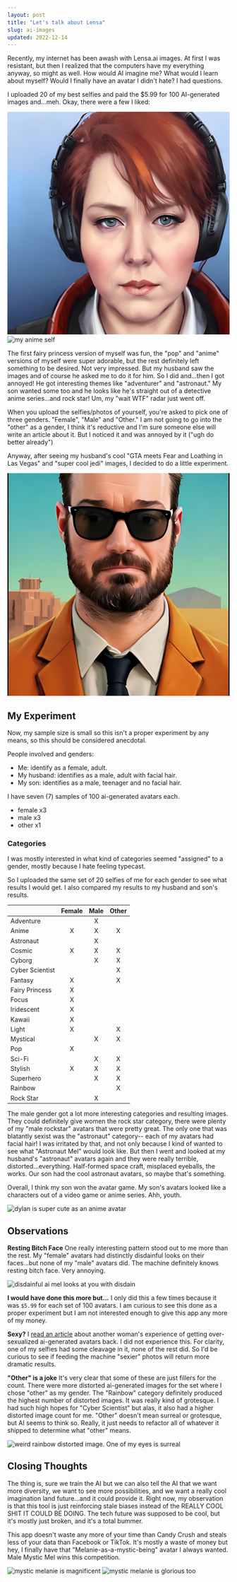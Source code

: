 ```yaml
---
layout: post
title: "Let's talk about Lensa"
slug: ai-images
updated: 2022-12-14
---
```


Recently, my internet has been awash with Lensa.ai images. At first I was resistant, but then I realized that the computers have my everything anyway, so might as well. How would AI imagine me? What would I learn about myself? Would I finally have an avatar I didn't hate? I had questions.

I uploaded 20 of my best selfies and paid the $5.99 for 100 AI-generated images and...meh. Okay, there were a few I liked:

<!-- <div class="img-row"> -->

![a woman with red hair and a solemn face is wearing headphones](/assets/images/ai-avatars/avatar-mel-headphones.jpg)
![my anime self](/assets/images/ai-avatars/female-anime-mel.png)
<!-- ![my cosmic self](/assets/images/ai-avatars/female-cosmic-mel.png) -->
<!-- </div> -->

The first fairy princess version of myself was fun, the "pop" and "anime" versions of myself were super adorable, but the rest definitely left something to be desired. Not very impressed. But my husband saw the images and of course he asked me to do it for him. So I did and...then I got annoyed! He got interesting themes like "adventurer" and "astronaut." My son wanted some too and he looks like he's straight out of a detective anime series...and rock star! Um, my "wait WTF" radar just went off.

When you upload the selfies/photos of yourself, you're asked to pick one of three genders. "Female", "Male" and "Other." I am not going to go into the "other" as a gender, I think it's reductive and I'm sure someone else will write an article about it. But I noticed it and was annoyed by it ("ugh do better already")

Anyway, after seeing my husband's cool "GTA meets Fear and Loathing in Las Vegas" and "super cool jedi" images, I decided to do a little experiment.

<!-- <div class="img row"> -->
![Man in a suit and tie, wearing sunglasses, in a desert](/assets/images/ai-avatars/IMG_1364.jpg)
<!-- ![joseph as a pensive jedi](/assets/images/ai-avatars/joseph-the-jedi.png) -->
<!-- </div> -->

## My Experiment

Now, my sample size is small so this isn't a proper experiment by any means, so this should be considered anecdotal.

People involved and genders:

- Me: identify as a female, adult.
- My husband: identifies as a male, adult with facial hair.
- My son: identifies as a male, teenager and no facial hair.

I have seven (7) samples of 100 ai-generated avatars each.

- female x3
- male x3
- other x1

### Categories

I was mostly interested in what kind of categories seemed "assigned" to a gender, mostly because I hate feeling typecast.

So I uploaded the same set of 20 selfies of me for each gender to see what results I would get. I also compared my results to my husband and son's results.

|                 | Female   | Male   |   Other |
|-----------------|:--------:|:------:|:-------:|
| Adventure       |          |X       |         |
| Anime           |X         |X       |X        |
| Astronaut       |          |X       |         |
| Cosmic          |X         |X       |X        |
| Cyborg          |          |X       |X        |
| Cyber Scientist |          |        |X        |
| Fantasy         |X         |        |X        |
| Fairy Princess  |X         |        |         |
| Focus           |X         |        |         |
| Iridescent      |X         |        |         |
| Kawaii          |X         |        |         |
| Light           |X         |        |X        |
| Mystical        |          |X       |X        |
| Pop             |X         |        |         |
| Sci-Fi          |          |X       |X        |
| Stylish         |X         |X       |X        |
| Superhero       |          |X       |X        |
| Rainbow         |          |        |X        |
| Rock Star       |          |X       |         |

The male gender got a lot more interesting categories and resulting images. They could definitely give women the rock star category, there were plenty of my "male rockstar" avatars that were pretty great. The only one that was blatantly sexist was the "astronaut" category-- each of my avatars had facial hair! I was irritated by that, and not only because I kind of wanted to see what "Astronaut Mel" would look like. But then I went and looked at my husband's "astronaut" avatars again and they were really terrible, distorted...everything. Half-formed space craft, misplaced eyeballs, the works. Our son had the cool astronaut avatars, so maybe that's something.

Overall, I think my son won the avatar game. My son's avatars looked like a characters out of a video game or anime series. Ahh, youth.

![dylan is super cute as an anime avatar](/assets/images/ai-avatars/male-anime-dylan.png)

<!-- <div class="img-row">
![adventure dylan is a handsome man](/assets/images/ai-avatars/male-adventure-dylan.png)
</div> -->

## Observations

**Resting Bitch Face** One really interesting pattern stood out to me more than the rest. My "female" avatars had distinctly disdainful looks on their faces...but none of my "male" avatars did. The machine definitely knows resting bitch face. Very annoying.

![disdainful ai mel looks at you with disdain](/assets/images/ai-avatars/mel-disdain-1.png)

<!-- <div class="img-row">
![no really, she looks at you disdainfully](/assets/images/ai-avatars/mel-disdain-2.png)
</div> -->

**I would have done this more but...** I only did this a few times because it was `$5.99` for each set of 100 avatars. I am curious to see this done as a proper experiment but I am not interested enough to give this app any more of my money.

**Sexy?** I [read an article](https://www.technologyreview.com/2022/12/12/1064751/the-viral-ai-avatar-app-lensa-undressed-me-without-my-consent/) about another woman's experience of getting over-sexualized ai-generated avatars back. I did not experience this. For clarity, one of my selfies had some cleavage in it, none of the rest did. So I'd be curious to see if feeding the machine "sexier" photos will return more dramatic results.

**"Other" is a joke** It's very clear that some of these are just fillers for the count. There were more distorted ai-generated images for the set where I chose "other" as my gender. The "Rainbow" category definitely produced the highest number of distorted images. It was really kind of grotesque. I had such high hopes for "Cyber Scientist" but alas, it also had a higher distorted image count for me. "Other" doesn't mean surreal or grotesque, but AI seems to think so. Really, it just needs to refactor all of whatever it shipped to determine what "other" means.

![weird rainbow distorted image. One of my eyes is surreal](/assets/images/ai-avatars/other-rainbow-1.png)

<!-- <div class="img-row">

![yes another melty eye rainbow distorted image](/assets/images/ai-avatars/other-rainbow-2.png)
</div> -->


## Closing Thoughts

The thing is, sure we train the AI but we can also tell the AI that we want more diversity, we want to see more possibilities, and we want a really cool imagination land future...and it could provide it. Right now, my observation is that this tool is just reinforcing stale biases instead of the REALLY COOL SHIT IT COULD BE DOING. The tech future was supposed to be cool, but it's mostly just broken, and it's a total bummer.

This app doesn't waste any more of your time than Candy Crush and steals less of your data than Facebook or TikTok. It's mostly a waste of money but hey, I finally have that "Melanie-as-a-mystic-being" avatar I always wanted. Male Mystic Mel wins this competition.

<!-- <div class="img-row"> -->
![mystic melanie is magnificent](/assets/images/ai-avatars/male-mystic-mel.png)
![mystic melanie is glorious too](/assets/images/ai-avatars/male-mystic-mel-2.png)
<!-- </div> -->
